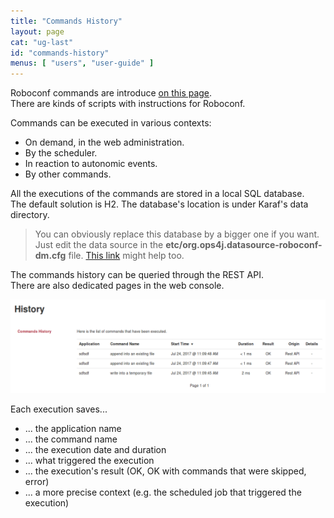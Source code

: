 ```yaml
---
title: "Commands History"
layout: page
cat: "ug-last"
id: "commands-history"
menus: [ "users", "user-guide" ]
---
```


Roboconf commands are introduce [on this page](roboconf-commands.html).  
There are kinds of scripts with instructions for Roboconf.

Commands can be executed in various contexts:

* On demand, in the web administration.
* By the scheduler.
* In reaction to autonomic events.
* By other commands.

All the executions of the commands are stored in a local SQL database.  
The default solution is H2. The database's location is under Karaf's data directory.

> You can obviously replace this database by a bigger one if you want.  
> Just edit the data source in the **etc/org.ops4j.datasource-roboconf-dm.cfg** file.
> [This link](/en/developer-guide/database-support-in-karaf.html) might help too.

The commands history can be queried through the REST API.  
There are also dedicated pages in the web console.

<img src="/resources/img/global-commands-history.png" alt="Global commands history" class="gs" />

Each execution saves...

* ... the application name
* ... the command name
* ... the execution date and duration
* ... what triggered the execution
* ... the execution's result (OK, OK with commands that were skipped, error)
* ... a more precise context (e.g. the scheduled job that triggered the execution) 
